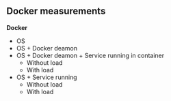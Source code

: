 ## Docker measurements

**Docker**
- OS 
- OS + Docker deamon 
- OS + Docker deamon + Service running in container
  - Without load
  - With load 
- OS + Service running
  - Without load
  - With load 
